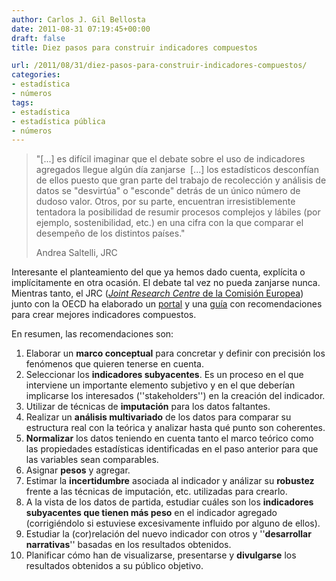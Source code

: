 ```yaml
---
author: Carlos J. Gil Bellosta
date: 2011-08-31 07:19:45+00:00
draft: false
title: Diez pasos para construir indicadores compuestos

url: /2011/08/31/diez-pasos-para-construir-indicadores-compuestos/
categories:
- estadística
- números
tags:
- estadística
- estadística pública
- números
---
```


>"[...] es difícil imaginar que el debate sobre el uso de indicadores agregados llegue algún día zanjarse  [...] los estadísticos desconfían de ellos puesto que gran parte del trabajo de recolección y análisis de datos se "desvirtúa" o "esconde" detrás de un único número de dudoso valor. Otros, por su parte, encuentran irresistiblemente tentadora la posibilidad de resumir procesos complejos y lábiles (por ejemplo, sostenibilidad, etc.) en una cifra con la que comparar el desempeño de los distintos países."
>
> Andrea Saltelli, JRC


Interesante el planteamiento del que ya hemos dado cuenta, explícita o implícitamente en otra ocasión. El debate tal vez no pueda zanjarse nunca. Mientras tanto, el JRC ([_Joint Research Centre_ de la Comisión Europea](http://ec.europa.eu/dgs/jrc/index.cfm)) junto con la OECD ha elaborado un [portal](http://composite-indicators.jrc.ec.europa.eu/) y una [guía](http://browse.oecdbookshop.org/oecd/pdfs/free/3008251e.pdf) con recomendaciones para crear mejores indicadores compuestos.

En resumen, las recomendaciones son:



1. Elaborar un **marco conceptual** para concretar y definir con precisión los fenómenos que quieren tenerse en cuenta.
2. Seleccionar los **indicadores subyacentes**. Es un proceso en el que interviene un importante elemento subjetivo y en el que deberían implicarse los interesados (''stakeholders'') en la creación del indicador.
3. Utilizar de técnicas de **imputación** para los datos faltantes.
4. Realizar un **análisis multivariado** de los datos para comparar su estructura real con la teórica y analizar hasta qué punto son coherentes.
5. **Normalizar** los datos teniendo en cuenta tanto el marco teórico como las propiedades estadísticas identificadas en el paso anterior para que las variables sean comparables.
6. Asignar **pesos** y agregar.
7. Estimar la **incertidumbre** asociada al indicador y análizar su **robustez** frente a las técnicas de imputación, etc. utilizadas para crearlo.
8. A la vista de los datos de partida, estudiar cuáles son los **indicadores subyacentes que tienen más peso** en el indicador agregado (corrigiéndolo si estuviese excesivamente influido por alguno de ellos).
9. Estudiar la (cor)relación del nuevo indicador con otros y ''**desarrollar narrativas**'' basadas en los resultados obtenidos.
10. Planificar cómo han de visualizarse, presentarse y **divulgarse** los resultados obtenidos a su público objetivo.

